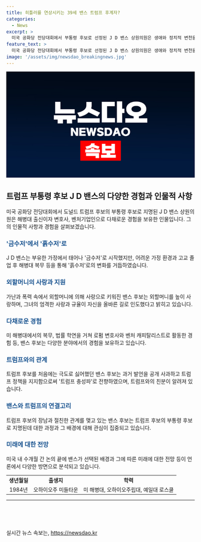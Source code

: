 ```yaml
---
title: 히틀러를 연상시키는 39세 밴스 트럼프 후계자?
categories:
  - News
excerpt: >
  미국 공화당 전당대회에서 부통령 후보로 선정된 J D 밴스 상원의원은 생애와 정치적 변천을 통해 도널드 트럼프 후보와는 완전히 다른 경험을 가지고 있다. 밴스는 가난과 어려움을 극복하며 훌륭한 군 병사, 변호사, 벤처 기업인, 그리고 현지 사회에서 존중받는 정치인으로 성장한 인물이다. 그의 외할머니의 사랑과 규율이 그를 올바른 길로 이끌었으며, 그는 이를 지역 사람들과 스스로 자서전을 통해 전해왔다. 밴스는 트럼프와의 사상적 차이와 충성심을 바탕으로 트럼프 지지층과의 호응을 얻을 수 있을 것으로 분석되고 있다.
feature_text: >
  미국 공화당 전당대회에서 부통령 후보로 선정된 J D 밴스 상원의원은 생애와 정치적 변천을 통해 도널드 트럼프 후보와는 완전히 다른 경험을 가지고 있다. 밴스는 가난과 어려움을 극복하며 훌륭한 군 병사, 변호사, 벤처 기업인, 그리고 현지 사회에서 존중받는 정치인으로 성장한 인물이다. 그의 외할머니의 사랑과 규율이 그를 올바른 길로 이끌었으며, 그는 이를 지역 사람들과 스스로 자서전을 통해 전해왔다. 밴스는 트럼프와의 사상적 차이와 충성심을 바탕으로 트럼프 지지층과의 호응을 얻을 수 있을 것으로 분석되고 있다.
image: '/assets/img/newsdao_breakingnews.jpg'
---
```


<p><img src="/assets/img/newsdao_breakingnews.jpg" alt="pcversion 속보" /></p>

<h2 data-ke-size="size26">트럼프 부통령 후보 J D 밴스의 다양한 경험과 인물적 사항</h2>

<p data-ke-size="size16">미국 공화당 전당대회에서 도널드 트럼프 후보의 부통령 후보로 지명된 J D 밴스 상원의원은 해병대 출신이자 변호사, 벤처기업인으로 다채로운 경험을 보유한 인물입니다. 그의 인물적 사항과 경험을 살펴보겠습니다.</p>

<h3><b><span style="color: #1a5490;">'금수저'에서 '흙수저'로</span></b></h3>

<p data-ke-size="size16">J D 밴스는 부유한 가정에서 태어나 '금수저'로 시작했지만, 어려운 가정 환경과 고교 졸업 후 해병대 복무 등을 통해 '흙수저'로의 변화를 거듭하였습니다.</p>

<h3><b><span style="color: #1a5490;">외할머니의 사랑과 지원</span></b></h3>

<p data-ke-size="size16">가난과 폭력 속에서 외할머니에 의해 사랑으로 키워진 밴스 후보는 외할머니를 높이 사랑하며, 그녀의 엄격한 사랑과 규율이 자신을 올바른 길로 인도했다고 밝히고 있습니다.</p>

<h3><b><span style="color: #1a5490;">다채로운 경험</span></b></h3>

<p data-ke-size="size16">미 해병대에서의 복무, 법률 학연을 거쳐 로펌 변호사와 벤처 캐피탈리스트로 활동한 경험 등, 밴스 후보는 다양한 분야에서의 경험을 보유하고 있습니다.</p>

<h3><b><span style="color: #1a5490;">트럼프와의 관계</span></b></h3>

<p data-ke-size="size16">트럼프 후보를 처음에는 극도로 싫어했던 밴스 후보는 과거 발언을 공개 사과하고 트럼프 정책을 지지함으로써 '트럼프 충성파'로 전향하였으며, 트럼프와의 친분이 알려져 있습니다.</p>

<h3><b><span style="color: #1a5490;">밴스와 트럼프의 연결고리</span></b></h3>

<p data-ke-size="size16">트럼프 후보의 장남과 절친한 관계를 맺고 있는 밴스 후보는 트럼프 후보의 부통령 후보로 지명된데 대한 과정과 그 배경에 대해 관심이 집중되고 있습니다.</p>

<h3><b><span style="color: #1a5490;">미래에 대한 전망</span></b></h3>

<p data-ke-size="size16">미국 내 수개월 간 논의 끝에 밴스가 선택된 배경과 그에 따른 미래에 대한 전망 등이 언론에서 다양한 방면으로 분석되고 있습니다. </p>

<table>
   <tbody>
      <tr>
         <td style="text-align: center; height: 17px;"><b>생년월일</b>
         </td>
         <td style="text-align: center; height: 17px;"><b>출생지</b>
         </td>
         <td style="text-align: center; height: 17px;"><b>학력</b>
         </td>
      </tr>
      <tr>
         <td style="text-align: center; height: 17px;">1984년
         </td>
         <td style="text-align: center; height: 17px;">오하이오주 미들타운
         </td>
         <td style="text-align: center; height: 17px;">미 해병대, 오하이오주립대, 예일대 로스쿨
         </td>
      </tr>
   </tbody>
</table>

<p><hr>
<br></p>

<p data-ke-size="size16">&nbsp;</p>
실시간 뉴스 속보는, <a href="https://newsdao.kr" rel="dofollow">https://newsdao.kr</a>


